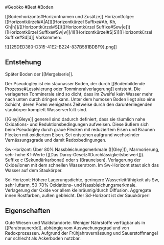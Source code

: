 #Geoöko #Best #Boden 

[[Bodenhorizonte#Horizontnamen und Zusätze]]
Horizontfolge:: [[Horizontkürzel#A|A]][[Horizontkürzel Suffixe#Ah, Kh, Gh|h]]/[[Horizontkürzel#S]]([[Horizontkürzel Suffixe#Sew|e]])[[Horizontkürzel Suffixe#Sw|w]]/II[[Horizontkürzel#S|S]][[Horizontkürzel Suffixe#Sd|d]]
Vorkommen:: 

![[{25DED380-D315-41E2-B224-837B581BDBF9}.png]]

## Entstehung

Später Boden der [[Mergelserie]].

Der Pseudogley ist ein staunasser Boden, der durch [[Bodenbildende Prozesse#Lessivierung oder Tonmineralverlagerung]] entsteht. Die verlagerten Tonminerale sind so dicht, dass im Zweifel kein Wasser mehr nach unten durch dringen kann. Unter dem humosen Boden liegt also eine Schicht, deren Poren wenigstens Zeitweise durch den darunterliegenden staukörper komplett Wasserverfüllt sind.

[[Gley|Gleye]] generell sind dadurch definiert, dass sie räumlich nahe Oxidations- und Reduktionsbedingungen aufweisen. Diese äußern sich beim Pseudogley durch graue Flecken mit reduziertem Eisen und Braunen Flecken mit oxidiertem Eisen. Sei entstehen aufgrund wechselnder Vernässungsgrade und damit Redoxbedingungen.

Sw-Horizont:  Über 80% Nassbleichungsmerkmale ([[Gley]]), Marmorierung, sehr hohe Kf-Werte ([[Das Darcy-Gesetz#Durchlässigkeitsbeiwert]]). Suffixe c (Sekundärkarbonat) oder s (Brauneisen). Verlagerung der Oxide/Ionen mit dem schnellen Wasserstrom. Im Sw-Horizont staut sich das Wasser auf dem Staukörper.

Sd-Horizont: Höhere Lagerungsdichte, geringere Wasserleitfähigkeit als Sw, sehr luftarm, 50-70% Oxidations- und Nassbleichungsmerkmale. Verlagerung der Oxide vor allem kleinräumig/durch Diffusion. Aggregate innen Rostfarben, außen gebleicht. Der Sd-Horizont ist der Sauukörper!

## Eigenschaften

Gute Wiesen und Waldstandorte. Weniger Nährstoffe verfügbar als in [[Parabraunerde]], abhängig vom Auswachungsgrad und von Redoxprozessen.
Aufgrund der Frühjahrsvernässung und Sauerstoffmangel nur schlecht als Ackerboden nutzbar.